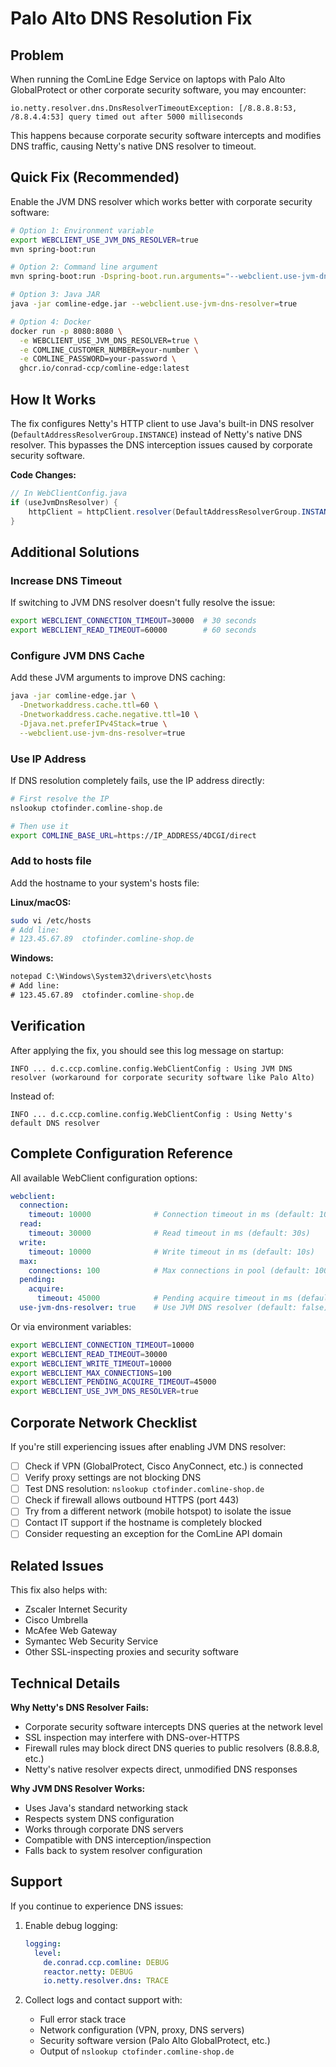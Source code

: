# Palo Alto DNS Resolution Fix

## Problem

When running the ComLine Edge Service on laptops with Palo Alto GlobalProtect or other corporate security software, you may encounter:

```
io.netty.resolver.dns.DnsResolverTimeoutException: [/8.8.8.8:53, /8.8.4.4:53] query timed out after 5000 milliseconds
```

This happens because corporate security software intercepts and modifies DNS traffic, causing Netty's native DNS resolver to timeout.

## Quick Fix (Recommended)

Enable the JVM DNS resolver which works better with corporate security software:

```bash
# Option 1: Environment variable
export WEBCLIENT_USE_JVM_DNS_RESOLVER=true
mvn spring-boot:run

# Option 2: Command line argument
mvn spring-boot:run -Dspring-boot.run.arguments="--webclient.use-jvm-dns-resolver=true"

# Option 3: Java JAR
java -jar comline-edge.jar --webclient.use-jvm-dns-resolver=true

# Option 4: Docker
docker run -p 8080:8080 \
  -e WEBCLIENT_USE_JVM_DNS_RESOLVER=true \
  -e COMLINE_CUSTOMER_NUMBER=your-number \
  -e COMLINE_PASSWORD=your-password \
  ghcr.io/conrad-ccp/comline-edge:latest
```

## How It Works

The fix configures Netty's HTTP client to use Java's built-in DNS resolver (`DefaultAddressResolverGroup.INSTANCE`) instead of Netty's native DNS resolver. This bypasses the DNS interception issues caused by corporate security software.

**Code Changes:**
```java
// In WebClientConfig.java
if (useJvmDnsResolver) {
    httpClient = httpClient.resolver(DefaultAddressResolverGroup.INSTANCE);
}
```

## Additional Solutions

### Increase DNS Timeout

If switching to JVM DNS resolver doesn't fully resolve the issue:

```bash
export WEBCLIENT_CONNECTION_TIMEOUT=30000  # 30 seconds
export WEBCLIENT_READ_TIMEOUT=60000        # 60 seconds
```

### Configure JVM DNS Cache

Add these JVM arguments to improve DNS caching:

```bash
java -jar comline-edge.jar \
  -Dnetworkaddress.cache.ttl=60 \
  -Dnetworkaddress.cache.negative.ttl=10 \
  -Djava.net.preferIPv4Stack=true \
  --webclient.use-jvm-dns-resolver=true
```

### Use IP Address

If DNS resolution completely fails, use the IP address directly:

```bash
# First resolve the IP
nslookup ctofinder.comline-shop.de

# Then use it
export COMLINE_BASE_URL=https://IP_ADDRESS/4DCGI/direct
```

### Add to hosts file

Add the hostname to your system's hosts file:

**Linux/macOS:**
```bash
sudo vi /etc/hosts
# Add line:
# 123.45.67.89  ctofinder.comline-shop.de
```

**Windows:**
```cmd
notepad C:\Windows\System32\drivers\etc\hosts
# Add line:
# 123.45.67.89  ctofinder.comline-shop.de
```

## Verification

After applying the fix, you should see this log message on startup:

```
INFO ... d.c.ccp.comline.config.WebClientConfig : Using JVM DNS resolver (workaround for corporate security software like Palo Alto)
```

Instead of:

```
INFO ... d.c.ccp.comline.config.WebClientConfig : Using Netty's default DNS resolver
```

## Complete Configuration Reference

All available WebClient configuration options:

```yaml
webclient:
  connection:
    timeout: 10000              # Connection timeout in ms (default: 10s)
  read:
    timeout: 30000              # Read timeout in ms (default: 30s)
  write:
    timeout: 10000              # Write timeout in ms (default: 10s)
  max:
    connections: 100            # Max connections in pool (default: 100)
  pending:
    acquire:
      timeout: 45000            # Pending acquire timeout in ms (default: 45s)
  use-jvm-dns-resolver: true    # Use JVM DNS resolver (default: false)
```

Or via environment variables:

```bash
export WEBCLIENT_CONNECTION_TIMEOUT=10000
export WEBCLIENT_READ_TIMEOUT=30000
export WEBCLIENT_WRITE_TIMEOUT=10000
export WEBCLIENT_MAX_CONNECTIONS=100
export WEBCLIENT_PENDING_ACQUIRE_TIMEOUT=45000
export WEBCLIENT_USE_JVM_DNS_RESOLVER=true
```

## Corporate Network Checklist

If you're still experiencing issues after enabling JVM DNS resolver:

- [ ] Check if VPN (GlobalProtect, Cisco AnyConnect, etc.) is connected
- [ ] Verify proxy settings are not blocking DNS
- [ ] Test DNS resolution: `nslookup ctofinder.comline-shop.de`
- [ ] Check if firewall allows outbound HTTPS (port 443)
- [ ] Try from a different network (mobile hotspot) to isolate the issue
- [ ] Contact IT support if the hostname is completely blocked
- [ ] Consider requesting an exception for the ComLine API domain

## Related Issues

This fix also helps with:
- Zscaler Internet Security
- Cisco Umbrella
- McAfee Web Gateway
- Symantec Web Security Service
- Other SSL-inspecting proxies and security software

## Technical Details

**Why Netty's DNS Resolver Fails:**
- Corporate security software intercepts DNS queries at the network level
- SSL inspection may interfere with DNS-over-HTTPS
- Firewall rules may block direct DNS queries to public resolvers (8.8.8.8, etc.)
- Netty's native resolver expects direct, unmodified DNS responses

**Why JVM DNS Resolver Works:**
- Uses Java's standard networking stack
- Respects system DNS configuration
- Works through corporate DNS servers
- Compatible with DNS interception/inspection
- Falls back to system resolver configuration

## Support

If you continue to experience DNS issues:

1. Enable debug logging:
   ```yaml
   logging:
     level:
       de.conrad.ccp.comline: DEBUG
       reactor.netty: DEBUG
       io.netty.resolver.dns: TRACE
   ```

2. Collect logs and contact support with:
   - Full error stack trace
   - Network configuration (VPN, proxy, DNS servers)
   - Security software version (Palo Alto GlobalProtect, etc.)
   - Output of `nslookup ctofinder.comline-shop.de`
